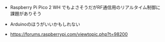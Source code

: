 

- Raspberry Pi Pico 2 WH でもよさそうだがRF通信用のリアルタイム制御に課題がありそう
- Arduinoのほうがいいかもしれない

  
- https://forums.raspberrypi.com/viewtopic.php?t=98200
